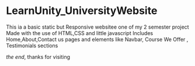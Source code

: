# LearnUnity_UniversityWebsite
This ia a basic static but Responsive websitee
one of my 2 semester project
Made with the use of HTML,CSS and little javascript
Includes Home,About,Contact us pages and elements like Navbar, Course We Offer , Testimonials sections

*the end*,
thanks for visiting
